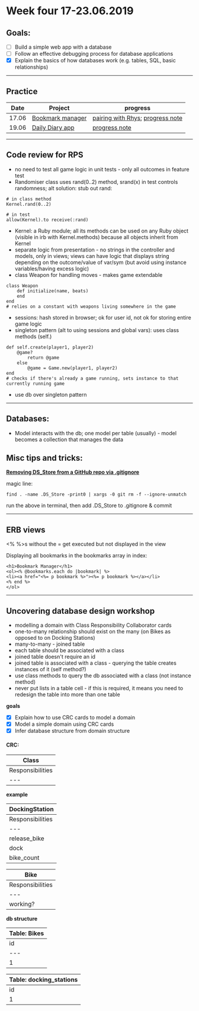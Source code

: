 # Week four 17-23.06.2019

## Goals:

- [ ] Build a simple web app with a database
- [ ] Follow an effective debugging process for database applications
- [x] Explain the basics of how databases work (e.g. tables, SQL, basic relationships)

---  

## Practice

Date | Project | progress
--- | --- | ---
17.06 | [Bookmark manager](https://github.com/aniasobo/bookmark-challenge) | [pairing with Rhys](https://github.com/aniasobo/portfolio/blob/master/feedback/feedback%20from%20Rhys.md); [progress note](https://github.com/aniasobo/portfolio/blob/master/challenges/bookmark-manager.md)
19.06 | [Daily Diary app](https://github.com/aniasobo/daily-diary-app) | [progress note](https://github.com/aniasobo/portfolio/blob/master/challenges/daily-diary.md) 

---  

## Code review for RPS  

- no need to test all game logic in unit tests - only all outcomes in feature test
- Randomiser class uses rand(0..2) method, srand(x) in test controls randomness; alt solution: stub out rand:

```
# in class method
Kernel.rand(0..2)

# in test
allow(Kernel).to receive(:rand)
```

- Kernel: a Ruby module; all its methods can be used on any Ruby object (visible in irb with Kernel.methods) because all objects inherit from Kernel
- separate logic from presentation - no strings in the controller and models, only in views; views can have logic that displays string depending on the outcome/value of var/sym (but avoid using instance variables/having excess logic)
- class Weapon for handling moves - makes game extendable

```
class Weapon
	def initialize(name, beats)
	end 
end
# relies on a constant with weapons living somewhere in the game
```

- sessions: hash stored in browser; ok for user id, not ok for storing entire game logic
- singleton pattern (alt to using sessions and global vars): uses class methods (self.)

```
def self.create(player1, player2)
	@game?
		return @game
	else
		@game = Game.new(player1, player2)
end
# checks if there's already a game running, sets instance to that currently running game
```

- use db over singleton pattern

---

## Databases:

- Model interacts with the db; one model per table (usually) - model becomes a collection that manages the data

## Misc tips and tricks:

**[Removing DS_Store from a GitHub repo via .gitignore](https://stackoverflow.com/questions/107701/how-can-i-remove-ds-store-files-from-a-git-repository)**

magic line:

```
find . -name .DS_Store -print0 | xargs -0 git rm -f --ignore-unmatch
```

run the above in terminal, then add .DS_Store to .gitignore & commit

---

## ERB views

<% %>s without the = get executed but not displayed in the view

Displaying all bookmarks in the bookmarks array in index:

```
<h1>Bookmark Manager</h1>
<ol><% @bookmarks.each do |bookmark| %>
<li><a href="<%= p bookmark %>"><%= p bookmark %></a></li>
<% end %>
</ol>
```

---

## Uncovering database design workshop

- modelling a domain with Class Responsibility Collaborator cards
- one-to-many relationship should exist on the many (on Bikes as opposed to on Docking Stations)
- many-to-many - joined table
- each table should be associated with a class
- joined table doesn't require an id
- joined table is associated with a class - querying the table creates instances of it (self method?)
- use class methods to query the db associated with a class (not instance method)
- never put lists in a table cell - if this is required, it means you need to redesign the table into more than one table

**goals**

- [x] Explain how to use CRC cards to model a domain
- [x] Model a simple domain using CRC cards
- [x] Infer database structure from domain structure

#### CRC:

| Class |
| ------ | 
| Responsibilities | Collaborators | 
| --- | --- | 

**example**

| DockingStation |
| ------ | 
| Responsibilities | Collaborators | 
| --- | --- | 
| release_bike | Bike |
| dock | Bike |
| bike_count | Bike |


| Bike |
| ------ | 
| Responsibilities | Collaborators | 
| --- | --- | 
| working? | 

**db structure**

| Table: Bikes | 
| --- | 
| id | working | docking_station_id |
| --- | --- | --- |
| 1 | true | 1 |


| Table: docking_stations |
| --- | 
| id | 
| 1 | 

